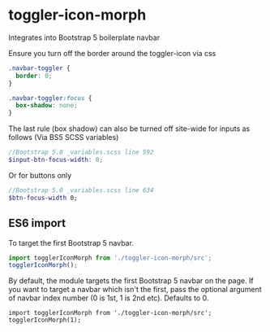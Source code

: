 # toggler-icon-morph

Integrates into Bootstrap 5 boilerplate navbar

Ensure you turn off the border around the toggler-icon via css

```CSS
.navbar-toggler {
  border: 0;
}

.navbar-toggler:focus {
  box-shadow: none; 
}
```
The last rule (box shadow) can also be turned off site-wide for inputs as follows (Via BS5 SCSS variables)

```SCSS
//Bootstrap 5.0 _variables.scss line 592
$input-btn-focus-width: 0;
```

Or for buttons only
```SCSS
//Bootstrap 5.0 _variables.scss line 634
$btn-focus-width 0;
```

## ES6 import
To target the first Bootstrap 5 navbar.
```JavaScript
import togglerIconMorph from './toggler-icon-morph/src';
togglerIconMorph();
```

By default, the module targets the first Bootstrap 5 navbar on the page. If you want to target a navbar which isn't the first, pass the optional argument of navbar index number (0 is 1st, 1 is 2nd etc). Defaults to 0.

```JS
import togglerIconMorph from './toggler-icon-morph/src';
togglerIconMorph(1);
```


